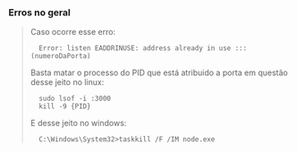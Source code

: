 ### Erros no geral

> Caso ocorre esse erro:
>
>       Error: listen EADDRINUSE: address already in use :::(numeroDaPorta)
>
> Basta matar o processo do PID que está atribuido a porta em questão desse jeito no linux:
>
>       sudo lsof -i :3000
>       kill -9 {PID}
>
> E desse jeito no windows:
>
>       C:\Windows\System32>taskkill /F /IM node.exe
